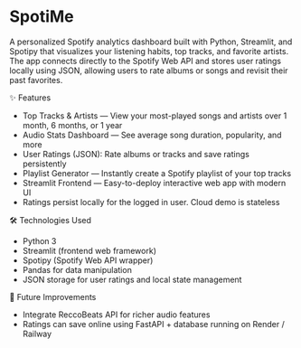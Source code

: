 # SpotiMe
A personalized Spotify analytics dashboard built with Python, Streamlit, and Spotipy that visualizes your listening habits, top tracks, and favorite artists.
The app connects directly to the Spotify Web API and stores user ratings locally using JSON, allowing users to rate albums or songs and revisit their past favorites.

✨ Features
- Top Tracks & Artists — View your most-played songs and artists over 1 month, 6 months, or 1 year
- Audio Stats Dashboard — See average song duration, popularity, and more
- User Ratings (JSON): Rate albums or tracks and save ratings persistently
- Playlist Generator — Instantly create a Spotify playlist of your top tracks
- Streamlit Frontend — Easy-to-deploy interactive web app with modern UI
- Ratings persist locally for the logged in user. Cloud demo is stateless

🛠️ Technologies Used
- Python 3
- Streamlit (frontend web framework)
- Spotipy (Spotify Web API wrapper)
- Pandas for data manipulation
- JSON storage for user ratings and local state management

🚀 Future Improvements
- Integrate ReccoBeats API for richer audio features
- Ratings can save online using FastAPI + database running on Render / Railway
